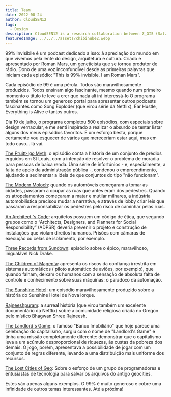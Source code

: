 ```yaml
---
title: Team
date: 2022-08-24
author: CloudSEN12
tags:
  - Design
description: CloudSEN12 is a research collaboration between Z_GIS (Salzburg, Austria), FIGMMG (Lima, Peru), the ISP (Valencia, Spain), and the aiPUCP (Lima, Peru).
featuredImage: ../../../assets/chibinube2.webp
---
```

99% Invisibile é um podcast dedicado a isso: à apreciação do mundo em que vivemos pela lente do design, arquitetura e cultura. Criado e apresentado por Roman Mars, um geneticista que se tornou produtor de rádio. Dono de uma voz inconfundível desde as primeiras palavras que iniciam cada episódio: "This is 99% invisible. I am Roman Mars".

Cada episódio de 99 é uma pérola. Todos são maravilhosamente produzidos. Todos ensinam algo fascinante, mesmo quando num primeiro momento o título te leve a crer que nada ali irá interessá-lo O programa também se tornou um generoso portal para apresentar outros podcasts fascinantes como Song Exploder (que virou série da Netflix), Ear Hustle, Everything is Alive e tantos outros.

Dia 19 de julho, o programa completou 500 episódios, com especiais sobre design vernacular, e me senti inspirado a realizar o absurdo de tentar listar alguns dos meus episódios favoritos. É um esforço besta, porque certamente vou esquecer de vários que mereceriam estar aqui, mas em todo caso… lá vai.

[The Pruitt-Igo Myth](https://99percentinvisible.org/episode/episode-44-the-pruitt-igoe-myth/): o episódio conta a história de um conjunto de prédios erguidos em St Louis, com a intenção de resolver o problema de moradia para pessoas de baixa renda. Uma série de infortúnios - e, especialmente, a falta de apoio da administração pública -, condenou o empreendimento, ajudando a sedimentar a ideia de que conjuntos do tipo "não funcionam".

[The Modern Moloch](https://99percentinvisible.org/episode/episode-76-the-modern-moloch/): quando os automóveis começaram a tomar as cidades, passaram a ocupar as ruas que antes eram dos pedestres. Quando os atropelamentos começaram a matar e mutilar milhares, a indústria automobilística precisou mudar a narrativa, e através de lobby criar leis que passaram a responsabilizar os pedestres pelo risco de caminhar pelas ruas.

[An Architect 's Code](https://99percentinvisible.org/episode/episode-80-an-architects-code/): arquitetos possuem um código de ética, que segundo grupos como o “Architects, Designers, and Planners for Social Responsibility” (ADPSR) deveria prevenir o projeto e construção de instalações que violam direitos humanos. Prisões com câmaras de execução ou celas de isolamento, por exemplo.

[Three Records from Sundown](https://99percentinvisible.org/episode/three-records-from-sundown/): episódio sobre o épico, maravilhoso, inigualável Nick Drake.

[The Children of Magenta](https://99percentinvisible.org/episode/children-of-the-magenta-automation-paradox-pt-1/): apresenta os riscos da confiança irrestrita em sistemas automáticos ( piloto automático de aviões, por exemplo), que quando falham, deixam os humanos com a sensação de absoluta falta de controle e conhecimento sobre suas máquinas: o paradoxo da automação.

[The Sunshine Hotel](https://99percentinvisible.org/episode/the-sunshine-hotel/): um episódio maravilhosamente produzido sobre a história do Sunshine Hotel de Nova Iorque.

[Rajneeshpuram](https://99percentinvisible.org/episode/rajneeshpuram/): a surreal história (que virou também um excelente documentário da Netflix) sobre a comunidade religiosa criada no Oregon pelo místico Bhagwan Shree Rajneesh.

[The Landlord's Game](https://99percentinvisible.org/episode/the-landlords-game/): o famoso "Banco Imobiliário" que hoje parece uma celebração do capitalismo, surgiu com o nome de "Landlord's Game" e tinha uma missão completamente diferente: demonstrar que o capitalismo leva a um acúmulo desproporcional de riquezas, às custas da pobreza dos demais. O jogo, porém, apresentava a possibilidade de jogar com um conjunto de regras diferente, levando a uma distribuição mais uniforme dos recursos.

[The Lost Cities of Geo](https://99percentinvisible.org/episode/the-lost-cities-of-geo/): Sobre o esforço de um grupo de programadores e entusiastas de tecnologia para salvar os arquivos do antigo geocities.

Estes são apenas alguns exemplos. O 99% é muito generoso e cobre uma infinidade de outros temas interessantes. Até a próxima!